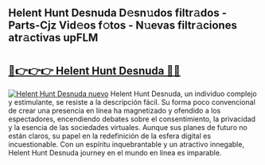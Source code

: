 ## Helent Hunt Desnuda D𝚎sn𝚞dos filtr𝚊dos - Parts-Cjz Vid𝚎os f𝚘tos - N𝚞evas filtr𝚊ciones atr𝚊ctivas upFLM

# <h2><a href="http://mb9ufos.tromn.icu/?c=Helent+Hunt+Desnuda">🔗👉👉👉 Helent Hunt Desnuda 🔗🔗</a></h2>

[![Helent Hunt Desnuda nuevo](https://i.imgur.com/pEAQMta.gif)](http://mb9ufos.tromn.icu/?c=Helent+Hunt+Desnuda)
Helent Hunt Desnuda, un individuo complejo y estimulante, se resiste a la descripción fácil. Su forma poco convencional de crear una presencia en línea ha magnetizado y ofendido a los espectadores, encendiendo debates sobre el consentimiento, la privacidad y la esencia de las sociedades virtuales. Aunque sus planes de futuro no están claros, su papel en la redefinición de la esfera digital es incuestionable. Con un espíritu inquebrantable y un atractivo innegable, Helent Hunt Desnuda journey en el mundo en línea es imparable.

